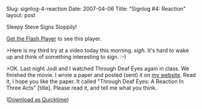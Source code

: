 Slug: signlog-4-reaction
Date: 2007-04-06
Title: "Signlog #4: Reaction"
layout: post

Sleepy Steve Signs Sloppily!

<p id="SL4_320x240.flv"><a href="http://www.macromedia.com/go/getflashplayer">Get the Flash Player</a> to see this player.</p>

<script type="text/javascript">
var FO2 = { movie:&quot;https://media.dreamhost.com/mediaplayer.swf&quot;, width:&quot;320&quot;, height:&quot;240&quot;, majorversion:&quot;7&quot;, build:&quot;0&quot;, bgcolor:&quot;#FFFFFF&quot;,
flashvars:&quot;file=http://www.redmonk.net/files/signinglog/SL4_320x240.flv&amp;showdigits=true&amp;autostart=false&quot; };
UFO.create(FO2,&quot;SL4_320x240.flv&quot;);
</script>

&gt;Here is my third try at a video today this morning. *sigh*. It&#39;s hard to wake up and think of something interesting to sign. :-)

&gt;OK. Last night Jodi and I watched Through Deaf Eyes again in class. We finished the movie. I wrote a paper and posted (sent) it on [my website](http://redmonk.net/archives/2007/04/04/through-deaf-eyes-a-reaction-in-three-acts/). Read it, I hope you like the paper. It called &quot;Through Deaf Eyes: A Reaction In Three Acts&quot; [title]. Please read it, and tell me what you think.

([Download as Quicktime](http://www.redmonk.net/files/signinglog/SL4.mov))
